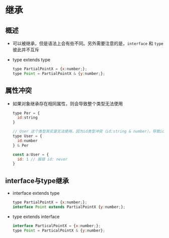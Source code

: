 # 继承

## 概述

- 可以被继承，但是语法上会有些不同。另外需要注意的是，`interface` 和 `type` 彼此并不互斥

- type extends type

  ```js
  type PartialPointX = {x:number;};
  type Point = PartialPointX & {y:number;};
  ```

## 属性冲突

+ 如果对象继承存在相同属性，则会导致整个类型无法使用

  ```js
  type Per = {
    id:string
  }

  // User 这个类型其实是无法使用，因为id类型冲突（id:string & number），导致id的类型为 never
  type User = {
    id:number
  } & Per

  const a:User = {
    id: 1 // 报错 id: never
  }
  ```

## interface与type继承

- interface extends type

  ```js
  type PartialPointX = {x:number;};
  interface Point extends PartialPointX {y:number;};
  ```

- type extends interface

  ```js
  interface ParticalPointX = {x:number;};
  type Point = ParticalPointX & {y:number};
  ```
